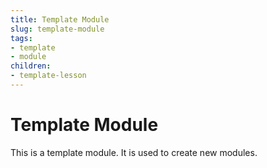 ```yaml
---
title: Template Module
slug: template-module
tags:
- template
- module
children:
- template-lesson
---
```


# Template Module

This is a template module. It is used to create new modules.
